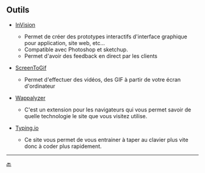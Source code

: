 ## Outils

- [InVision](https://www.invisionapp.com)

    - Permet de créer des prototypes interactifs d'interface graphique pour application, site web, etc...
    - Compatible avec Photoshop et sketchup.
    - Permet d'avoir des feedback en direct par les clients


- [ScreenToGif](http://www.screentogif.com/)

    - Permet d'effectuer des vidéos, des GIF à partir de votre écran d'ordinateur


- [Wappalyzer](https://wappalyzer.com/download)

    - C'est un extension pour les navigateurs qui vous permet savoir de quelle technologie le site que vous visitez utilise.
    
- [Typing.io](https://typing.io/)

    - Ce site vous permet de vous entrainer à taper au clavier plus vite donc à coder plus rapidement.
    



---

[:back:](../compilateur/compilateur.md)
